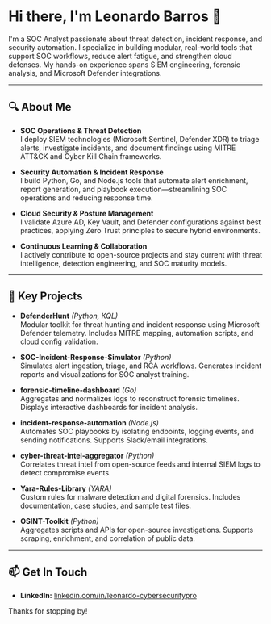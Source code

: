 # Hi there, I'm Leonardo Barros 👋

I'm a SOC Analyst passionate about threat detection, incident response, and security automation. I specialize in building modular, real-world tools that support SOC workflows, reduce alert fatigue, and strengthen cloud defenses. My hands-on experience spans SIEM engineering, forensic analysis, and Microsoft Defender integrations.

---

## 🔍 About Me

- **SOC Operations & Threat Detection**  
  I deploy SIEM technologies (Microsoft Sentinel, Defender XDR) to triage alerts, investigate incidents, and document findings using MITRE ATT&CK and Cyber Kill Chain frameworks.

- **Security Automation & Incident Response**  
  I build Python, Go, and Node.js tools that automate alert enrichment, report generation, and playbook execution—streamlining SOC operations and reducing response time.

- **Cloud Security & Posture Management**  
  I validate Azure AD, Key Vault, and Defender configurations against best practices, applying Zero Trust principles to secure hybrid environments.

- **Continuous Learning & Collaboration**  
  I actively contribute to open-source projects and stay current with threat intelligence, detection engineering, and SOC maturity models.

---

## 🧰 Key Projects

- **DefenderHunt** *(Python, KQL)*  
  Modular toolkit for threat hunting and incident response using Microsoft Defender telemetry. Includes MITRE mapping, automation scripts, and cloud config validation.

- **SOC-Incident-Response-Simulator** *(Python)*  
  Simulates alert ingestion, triage, and RCA workflows. Generates incident reports and visualizations for SOC analyst training.

- **forensic-timeline-dashboard** *(Go)*  
  Aggregates and normalizes logs to reconstruct forensic timelines. Displays interactive dashboards for incident analysis.

- **incident-response-automation** *(Node.js)*  
  Automates SOC playbooks by isolating endpoints, logging events, and sending notifications. Supports Slack/email integrations.

- **cyber-threat-intel-aggregator** *(Python)*  
  Correlates threat intel from open-source feeds and internal SIEM logs to detect compromise events.

- **Yara-Rules-Library** *(YARA)*  
  Custom rules for malware detection and digital forensics. Includes documentation, case studies, and sample test files.

- **OSINT-Toolkit** *(Python)*  
  Aggregates scripts and APIs for open-source investigations. Supports scraping, enrichment, and correlation of public data.

---

## 📫 Get In Touch

- **LinkedIn:** [linkedin.com/in/leonardo-cybersecuritypro](https://www.linkedin.com/in/leonardo-cybersecuritypro)

Thanks for stopping by!

